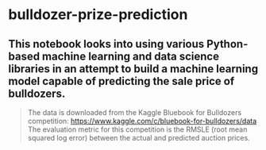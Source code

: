 # bulldozer-prize-prediction
## This notebook looks into using various Python-based machine learning and data science libraries in an attempt to build a machine learning model capable of predicting the sale price of bulldozers.
> The data is downloaded from the Kaggle Bluebook for Bulldozers competition: https://www.kaggle.com/c/bluebook-for-bulldozers/data
> The evaluation metric for this competition is the RMSLE (root mean squared log error) between the actual and predicted auction prices.
